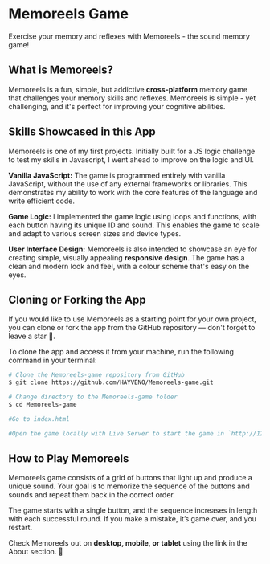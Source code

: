 # Memoreels Game

Exercise your memory and reflexes with Memoreels - the sound memory game!

## What is Memoreels?

Memoreels is a fun, simple, but addictive **cross-platform** memory game that challenges your memory skills and reflexes. Memoreels is simple - yet challenging, and it's perfect for improving your cognitive abilities.

## Skills Showcased in this App

Memoreels is one of my first projects. Initially built for a JS logic challenge to test my skills in Javascript, I went ahead to improve on the logic and UI.

**Vanilla JavaScript:** The game is programmed entirely with vanilla JavaScript, without the use of any external frameworks or libraries. This demonstrates my ability to work with the core features of the language and write efficient code.

**Game Logic:** I implemented the game logic using loops and functions, with each button having its unique ID and sound. This enables the game to scale and adapt to various screen sizes and device types.

**User Interface Design:** Memoreels is also intended to showcase an eye for creating simple, visually appealing **responsive design**. The game has a clean and modern look and feel, with a colour scheme that's easy on the eyes.

## Cloning or Forking the App

If you would like to use Memoreels as a starting point for your own project, you can clone or fork the app from the GitHub repository — don't forget to leave a star 🌟.

To clone the app and access it from your machine, run the following command in your terminal:

```bash
# Clone the Memoreels-game repository from GitHub
$ git clone https://github.com/HAYVENO/Memoreels-game.git

# Change directory to the Memoreels-game folder
$ cd Memoreels-game

#Go to index.html

#Open the game locally with Live Server to start the game in `http://127.0.0.1:5500/` or any other specified port.
```

## How to Play Memoreels

Memoreels game consists of a grid of buttons that light up and produce a unique sound. Your goal is to memorize the sequence of the buttons and sounds and repeat them back in the correct order.

The game starts with a single button, and the sequence increases in length with each successful round. If you make a mistake, it’s game over, and you restart.

Check Memoreels out on **desktop, mobile, or tablet** using the link in the About section. 🌟
